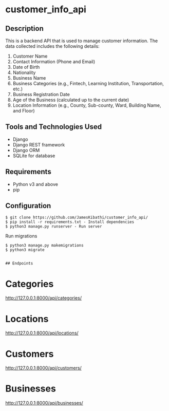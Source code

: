# customer_info_api
## Description
This is a backend API that is used to manage customer information. The data collected includes the following details:
1. Customer Name
2. Contact Information (Phone and Email)
3. Date of Birth
4. Nationality
5. Business Name
6. Business Categories (e.g., Fintech, Learning Institution, Transportation, etc.)
7. Business Registration Date
8. Age of the Business (calculated up to the current date)
9. Location Information (e.g., County, Sub-county, Ward, Building Name, and Floor)

## Tools and Technologies Used
- Django
- Django REST framework
- Django ORM
- SQLite for database​
  
## Requirements
- Python v3 and above
- pip

## Configuration
```
$ git clone https://github.com/JamesKibathi/customer_info_api/
$ pip install -r requirements.txt - Install dependencies 
$ python3 manage.py runserver - Run server

```  
Run migrations

```
$ python3 manage.py makemigrations
$ python3 migrate
  

## Endpoints

```
  # Categories
  http://127.0.0.1:8000/api/categories/
  
  # Locations
  http://127.0.0.1:8000/api/locations/

  # Customers
  http://127.0.0.1:8000/api/customers/

  # Businesses
  http://127.0.0.1:8000/api/businesses/



```
